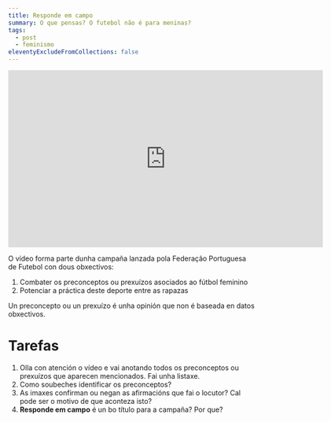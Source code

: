 ```yaml
---
title: Responde em campo
summary: O que pensas? O futebol não é para meninas?
tags:
  - post
  - feminismo
eleventyExcludeFromCollections: false
---
```

<iframe src="https://player.vimeo.com/video/225984348?color=b8b2b2&title=0&byline=0&portrait=0" width="640" height="360" frameborder="0" allow="autoplay; fullscreen; picture-in-picture" allowfullscreen></iframe>

O  vídeo forma parte dunha campaña lanzada pola Federação Portuguesa de Futebol con dous obxectivos:

1. Combater os preconceptos ou prexuízos asociados ao fútbol feminino
2. Potenciar a práctica deste deporte entre as rapazas

Un preconcepto ou un prexuízo é unha opinión que non é baseada en datos obxectivos. 

# Tarefas

1. Olla con atención o vídeo e vai anotando todos os preconceptos ou prexuízos que aparecen mencionados. Fai unha listaxe.
2. Como soubeches identificar os preconceptos?
3. As imaxes confirman ou negan as afirmacións que fai o locutor? Cal pode ser o motivo de que aconteza isto?
4. **Responde em campo** é un bo título para a campaña? Por que?